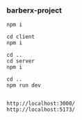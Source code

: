 ### barberx-project

    npm i

    cd client 
    npm i

    cd ..
    cd server
    npm i

    cd ..
    npm run dev

    
    http://localhost:3000/
    http://localhost:5173/